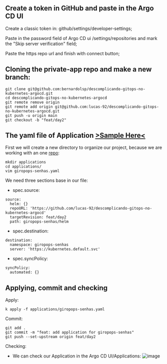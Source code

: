 ## Create a token in GitHub and paste in the Argo CD UI

Create a classic token in: github/settings/developer-settings;

Paste in the password field of Argo CD ui /settings/repositories and mark the "Skip server verification" field;

Paste the https repo url and finish with connect button;

## Cloning the private-app repo and make a new branch:
```
git clone git@github.com:bernardolsp/descomplicando-gitops-no-kubernetes-argocd.git
cd descomplicando-gitops-no-kubernetes-argocd
git remote remove origin
git remote add origin git@github.com:lucas-92/descomplicando-gitops-no-kubernetes-argocd.git
git push -u origin main
git checkout -b "feat/day2"
```

## The yaml file of Application [>Sample Here<](https://github.com/lucas-92/descomplicando-gitops-no-kubernetes-argocd/blob/feat/day2/applications/giropops-senhas.yaml)

First we will create a new directory to organize our project, because we are working with an one [repo](https://github.com/lucas-92/descomplicando-gitops-no-kubernetes-argocd):
```
mkdir applications
cd applications/
vim giropops-senhas.yaml
```
We need three sections base in our file:
- spec.source:
```
source:
  helm: {}
  repoURL: 'https://github.com/lucas-92/descomplicando-gitops-no-kubernetes-argocd'
  targetRevision: feat/day2
  path: giropops-senhas/helm
```
- spec.destination:
```
destination:
  namespace: giropops-senhas
  server: 'https://kubernetes.default.svc'
```
- spec.syncPolicy:
```
syncPolicy:
  automated: {}
```
## Applying, commit and checking

Apply:
```
k apply -f applications/giropops-senhas.yaml
```

Commit:
```
git add .
git commit -m "feat: add application for giropops-senhas"
git push --set-upstream origin feat/day2
```

Checking:
- We can check our Application in the Argo CD UI/Applications:
![image](https://github.com/user-attachments/assets/e2f1ebf7-51ac-4ec9-b050-cd01b4e902f8)

